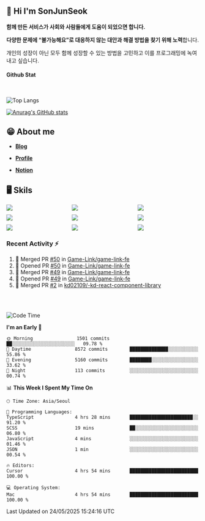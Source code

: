## 👋 Hi I'm SonJunSeok

**함께 만든 서비스가 사회와 사람들에게 도움이 되었으면 합니다.** 

**다양한 문제에 “불가능해요”로 대응하지 않는 대안과 해결 방법을 찾기 위해 노력**합니다. 

개인의 성장이 아닌 모두 함께 성장할 수 있는 방법을 고민하고 이를 프로그래밍에 녹여내고 싶습니다.

#### Github Stat
<div style="margin-top:50px;">

![Top Langs](https://github-readme-stats.vercel.app/api/top-langs/?username=kd02109&layout=compact&bg_color=dbf4ff&title_color=67adcc&text_color=67adcc&hide_border=true&show_icons=true&icon_color=67adcc&rank_icon=github&count_private=true&card_width=400px&card_height=300px)

[![Anurag's GitHub stats](https://github-readme-stats.vercel.app/api?username=kd02109&bg_color=dbf4ff&title_color=67adcc&text_color=67adcc&hide_border=true&show_icons=true&icon_color=67adcc&rank_icon=github&count_private=true&card_width=250px)](https://github.com/anuraghazra/github-readme-stats)


</div>



## 😁 About me
-  <a href="https://sonblog.vercel.app/" target="_blank"><strong>Blog</strong></a>

-  <a href="https://nostalgic-marquis-7af.notion.site/Frontend-Engineer-ec9b6e38c7824e7fb7f6fca4fc8564a5?pvs=74" target="_blank"><strong>Profile</strong></a>

-  <a href="https://nostalgic-marquis-7af.notion.site/Front-End-f0f3b7fcec3045c482c1cd33dfcf2abc?pvs=74" target="_blank"><strong>Notion</strong></a>

## 🖥️ Skils


<div style="display:grid; grid-template-rows:repeat(3, 1fr); grid-template-columns:repeat(3, 1fr); gap:10px">
  <img src="https://img.shields.io/badge/javascript-F7DF1E?style=flat-square&logo=javascript&logoColor=black"> 
  <img src="https://img.shields.io/badge/typescript-3178C6?style=flat-square&logo=typescript&logoColor=white"/>
  <img src="https://img.shields.io/badge/react-61DAFB?style=flat-square&logo=react&logoColor=black"/>
  <img src="https://img.shields.io/badge/redux-764ABC?style=flat-square&logo=redux&logoColor=white"/>
  <img src="https://img.shields.io/badge/styledcomponents-DB7093?style=flat-square&logo=styledcomponents&logoColor=white"/>
  <img src="https://img.shields.io/badge/tailwindcss-06B6D4?style=flat-square&logo=tailwindcss&logoColor=white"/>
  <img src="https://img.shields.io/badge/reactquery-FF4154?style=flat-square&logo=reactquery&logoColor=white"/>
  <img src="https://img.shields.io/badge/Next.js-B4B4DC?style=flat&logo=Next.js&logoColor=black"/>
  <img src="https://img.shields.io/badge/reactrouter-CA4245?style=flat-square&logo=reactrouter&logoColor=white"/>
</div>

### Recent Activity :zap:
<!--START_SECTION:activity-->
1. 🎉 Merged PR [#50](https://github.com/Game-Link/game-link-fe/pull/50) in [Game-Link/game-link-fe](https://github.com/Game-Link/game-link-fe)
2. 💪 Opened PR [#50](https://github.com/Game-Link/game-link-fe/pull/50) in [Game-Link/game-link-fe](https://github.com/Game-Link/game-link-fe)
3. 🎉 Merged PR [#49](https://github.com/Game-Link/game-link-fe/pull/49) in [Game-Link/game-link-fe](https://github.com/Game-Link/game-link-fe)
4. 💪 Opened PR [#49](https://github.com/Game-Link/game-link-fe/pull/49) in [Game-Link/game-link-fe](https://github.com/Game-Link/game-link-fe)
5. 🎉 Merged PR [#2](https://github.com/kd02109/-kd-react-component-library/pull/2) in [kd02109/-kd-react-component-library](https://github.com/kd02109/-kd-react-component-library)
<!--END_SECTION:activity-->

<br/>
<br/>

<!--START_SECTION:waka-->
![Code Time](http://img.shields.io/badge/Code%20Time-2%2C296%20hrs%207%20mins-blue)

**I'm an Early 🐤** 

```text
🌞 Morning                1501 commits        ██░░░░░░░░░░░░░░░░░░░░░░░   09.78 % 
🌆 Daytime                8572 commits        ██████████████░░░░░░░░░░░   55.86 % 
🌃 Evening                5160 commits        ████████░░░░░░░░░░░░░░░░░   33.62 % 
🌙 Night                  113 commits         ░░░░░░░░░░░░░░░░░░░░░░░░░   00.74 % 
```


📊 **This Week I Spent My Time On** 

```text
🕑︎ Time Zone: Asia/Seoul

💬 Programming Languages: 
TypeScript               4 hrs 28 mins       ███████████████████████░░   91.20 % 
SCSS                     19 mins             ██░░░░░░░░░░░░░░░░░░░░░░░   06.80 % 
JavaScript               4 mins              ░░░░░░░░░░░░░░░░░░░░░░░░░   01.46 % 
JSON                     1 min               ░░░░░░░░░░░░░░░░░░░░░░░░░   00.54 % 

🔥 Editors: 
Cursor                   4 hrs 54 mins       █████████████████████████   100.00 % 

💻 Operating System: 
Mac                      4 hrs 54 mins       █████████████████████████   100.00 % 
```


 Last Updated on 24/05/2025 15:24:16 UTC
<!--END_SECTION:waka-->
